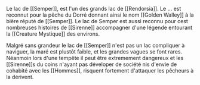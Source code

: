 Le lac de [[Semper]], est l'un des grands lac de [[Rendorsia]]. Le ... est reconnut pour la pêche du Dorré donnant ainsi le nom [[Golden Walley]] à la bière réputé de [[Semper]]. Le lac de Semper est aussi reconnu pour cest nombreuses histoires de [[Sirenne]] accompagner d'une légende entourant la [[Creature Mystique]] des environs. 

Malgré sans grandeur le lac de [[Semper]] n'est pas un lac compliquer à naviguer, la maré est plustôt  faible, et les grandes vagues se font rares. Néanmoin lors d'une tempête il peut être extremement dangereux et les [[Sirenne]]s du coins n'ayant pas déveloper de société nis d'envie de cohabité avec les [[Hommes]], risquent fortement d'attaquer les pêcheurs à la dérivent.